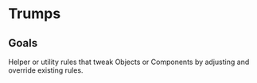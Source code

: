 # Trumps
## Goals 
Helper or utility rules that tweak Objects or Components by adjusting and override existing rules.